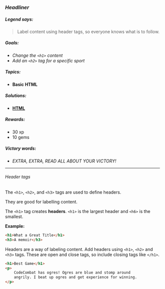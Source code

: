 ### _Headliner_

##### _Legend says:_
> Label content using header tags, so everyone knows what is to follow.

##### _Goals:_
+ _Change the `<h1>` content_
+ _Add an `<h2>` tag for a specific sport_

##### _Topics:_
+ **Basic HTML**

##### _Solutions:_
+ **[HTML](Headliner.html)**

##### _Rewards:_
+ 30  xp
+ 10 gems

##### _Victory words:_
+ _EXTRA, EXTRA, READ ALL ABOUT YOUR VICTORY!_

___

###### _Header tags_

The `<h1>`, `<h2>`, and `<h3>` tags are used to define headers.

They are good for labelling content.

The `<h1>` tag creates **headers**. `<h1>` is the largest header and `<h6>` is the smallest.

**Example:**

```html
<h1>What a Great Title</h1>
<h3>A memoir</h3>
```

Headers are a way of labeling content. Add headers using `<h1>`, `<h2>` and `<h3>` tags. These are open and close tags, so include closing tags like `</h1>`.

```html
<h1>Best Game</h1>
<p>
    CodeCombat has ogres! Ogres are blue and stomp around
    angrily. I beat up ogres and get experience for winning.
</p>
```
